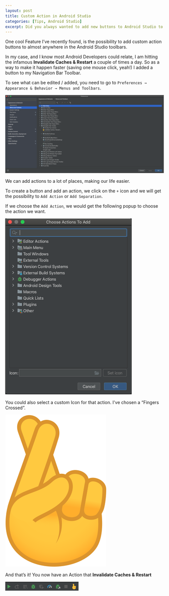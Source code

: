 ```yaml
---
layout: post
title: Custom Action in Android Studio
categories: [Tips, Android Studio]
excerpt: Did you always wanted to add new buttons to Android Studio to perform some actions that are not there? I will show you how easy it is!
---
```


One cool Feature I’ve recently found, is the possibility to add custom action buttons to almost anywhere in the Android Studio toolbars.

In my case, and I know most Android Developers could relate, I am hitting the infamous **Invalidate Caches & Restart** a couple of times a day. So as a way to make it happen faster (saving one mouse click, yeah!) I added a button to my Navigation Bar Toolbar.

To see what can be edited / added, you need to go to `Preferences → Appearance & Behavior → Menus and Toolbars`.


![Menus and Toolbars](../images/Android_Studio_Actions_01.png)

We can add actions to a lot of places, making our life easier.

To create a button and add an action, we click on the `+` icon and we will get the possibility to `Add Action` or `Add Separation`. 

If we choose the `Add Action`, we would get the following popup to choose the action we want.

![Menus and Toolbars](../images/Android_Studio_Actions_02.png)

You could also select a custom Icon for that action. I've chosen a “Fingers Crossed”.

![Menus and Toolbars](../images/Android_Studio_Actions_03.png)

And that’s it! You now have an Action that **Invalidate Caches & Restart**

![Menus and Toolbars](../images/Android_Studio_Actions_04.png)
